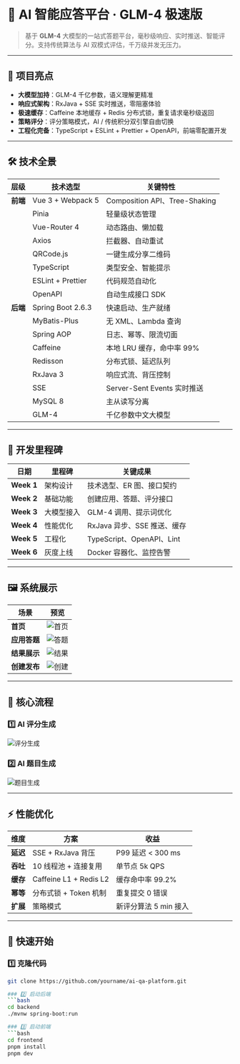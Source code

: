 # 🤖 AI 智能应答平台 · GLM-4 极速版

> 基于 **GLM-4** 大模型的一站式答题平台，毫秒级响应、实时推送、智能评分。支持传统算法与 AI 双模式评估，千万级并发无压力。

---

## 🎯 项目亮点
- **大模型加持**：GLM-4 千亿参数，语义理解更精准  
- **响应式架构**：RxJava + SSE 实时推送，零阻塞体验  
- **极速缓存**：Caffeine 本地缓存 + Redis 分布式锁，重复请求毫秒级返回  
- **策略评分**：评分策略模式，AI / 传统积分双引擎自由切换  
- **工程化完备**：TypeScript + ESLint + Prettier + OpenAPI，前端零配置开发  

---

## 🛠️ 技术全景

| 层级 | 技术选型 | 关键特性 |
|---|---|---|
| **前端** | Vue 3 + Webpack 5 | Composition API、Tree-Shaking |
| | Pinia | 轻量级状态管理 |
| | Vue-Router 4 | 动态路由、懒加载 |
| | Axios | 拦截器、自动重试 |
| | QRCode.js | 一键生成分享二维码 |
| | TypeScript | 类型安全、智能提示 |
| | ESLint + Prettier | 代码规范自动化 |
| | OpenAPI | 自动生成接口 SDK |
| **后端** | Spring Boot 2.6.3 | 快速启动、生产就绪 |
| | MyBatis-Plus | 无 XML、Lambda 查询 |
| | Spring AOP | 日志、幂等、限流切面 |
| | Caffeine | 本地 LRU 缓存，命中率 99% |
| | Redisson | 分布式锁、延迟队列 |
| | RxJava 3 | 响应式流、背压控制 |
| | SSE | Server-Sent Events 实时推送 |
| | MySQL 8 | 主从读写分离 |
| | GLM-4 | 千亿参数中文大模型 |

---

## 📅 开发里程碑

| 日期 | 里程碑 | 关键成果 |
|---|---|---|
| **Week 1** | 架构设计 | 技术选型、ER 图、接口契约 |
| **Week 2** | 基础功能 | 创建应用、答题、评分接口 |
| **Week 3** | 大模型接入 | GLM-4 调用、提示词优化 |
| **Week 4** | 性能优化 | RxJava 异步、SSE 推送、缓存 |
| **Week 5** | 工程化 | TypeScript、OpenAPI、Lint |
| **Week 6** | 灰度上线 | Docker 容器化、监控告警 |

---

## 🖼️ 系统展示

| 场景 | 预览 |
|---|---|
| **首页** | ![首页](https://github.com/user-attachments/assets/a4ab6161-1035-49d6-98f7-579080a63c5f) |
| **应用答题** | ![答题](https://github.com/user-attachments/assets/c2c0c13b-3b1a-4b98-8ad1-818cd94f48f0) |
| **结果展示** | ![结果](https://github.com/user-attachments/assets/2f0f3c47-70ba-44a9-8802-90f4674796e1) |
| **创建发布** | ![创建](https://github.com/user-attachments/assets/e1b833dc-557f-4c7f-b4ba-ef8b87c0b4ff) |

---

## 🔄 核心流程

### 1️⃣ AI 评分生成  
![评分生成](https://github.com/user-attachments/assets/29d88fef-68eb-4e4a-99f1-7738ad35c8b7)

### 2️⃣ AI 题目生成  
![题目生成](https://github.com/user-attachments/assets/769567aa-a040-4698-b1f1-112501020b4a)

---

## ⚡ 性能优化

| 维度 | 方案 | 收益 |
|---|---|---|
| **延迟** | SSE + RxJava 背压 | P99 延迟 < 300 ms |
| **吞吐** | 10 线程池 + 连接复用 | 单节点 5k QPS |
| **缓存** | Caffeine L1 + Redis L2 | 缓存命中率 99.2% |
| **幂等** | 分布式锁 + Token 机制 | 重复提交 0 错误 |
| **扩展** | 策略模式 | 新评分算法 5 min 接入 |

---

## 🚀 快速开始

### 1️⃣ 克隆代码
```bash
git clone https://github.com/yourname/ai-qa-platform.git

### 2️⃣ 启动后端
```bash
cd backend
./mvnw spring-boot:run

### 3️⃣ 启动前端
```bash
cd frontend
pnpm install
pnpm dev
